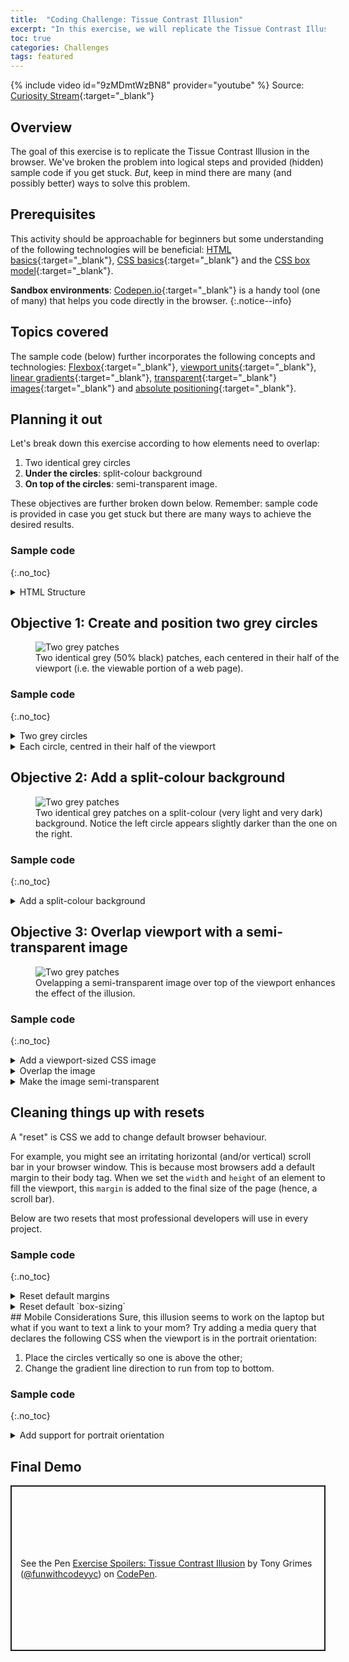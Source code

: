 ```yaml
---
title:  "Coding Challenge: Tissue Contrast Illusion"
excerpt: "In this exercise, we will replicate the Tissue Contrast Illusion by Arthur Shapiro."
toc: true
categories: Challenges
tags: featured
---
```

{% include video id="9zMDmtWzBN8" provider="youtube" %}
Source: [Curiosity Stream](https://curiositystream.com/video/1259/brightness-and-contrast){:target="_blank"}

## Overview
The goal of this exercise is to replicate the Tissue Contrast Illusion in the browser. We've broken the problem into logical steps and provided (hidden) sample code if you get stuck. *But*, keep in mind there are many (and possibly better) ways to solve this problem.

## Prerequisites
This activity should be approachable for beginners but some understanding of the following technologies will be beneficial: [HTML basics](https://developer.mozilla.org/en-US/docs/Learn/Getting_started_with_the_web/HTML_basics){:target="_blank"}, [CSS basics](https://developer.mozilla.org/en-US/docs/Learn/Getting_started_with_the_web/CSS_basics){:target="_blank"} and the [CSS box model](https://developer.mozilla.org/en-US/docs/Learn/CSS/Building_blocks/The_box_model){:target="_blank"}.

**Sandbox environments**: [Codepen.io](https://www.codepen.io){:target="_blank"} is a handy tool (one of many) that helps you code directly in the browser.
{:.notice--info}

## Topics covered
The sample code (below) further incorporates the following concepts and technologies: [Flexbox](https://css-tricks.com/snippets/css/a-guide-to-flexbox/){:target="_blank"}, [viewport units](https://www.youtube.com/watch?v=_sgF8I-Q1Gs){:target="_blank"}, [linear gradients](https://css-tricks.com/css3-gradients/){:target="_blank"}, [transparent](https://css-tricks.com/almanac/properties/o/opacity/){:target="_blank"} [images](https://www.youtube.com/watch?v=33IinMVJf-M){:target="_blank"} and [absolute positioning](https://youtu.be/P6UgYq3J3Qs){:target="_blank"}.

## Planning it out
Let's break down this exercise according to how elements need to overlap:

1. Two identical grey circles
2. **Under the circles**: split-colour background
3. **On top of the circles**: semi-transparent image.

These objectives are further broken down below. Remember: sample code is provided in case you get stuck but there are many ways to achieve the desired results.

### Sample code
{:.no_toc}

<details markdown="1">
  <summary>HTML Structure</summary>
```html
<!-- The parent-child relationship of the `container` and `item`s is crucial to how Flexbox operates later. -->
<main class="container split-bg">
  <div class="item circle"></div>
  <div class="item circle"></div>
</main>
<!-- Placed at the end so that it sits on top when positioned later. -->
<div class="image"></div>
```
</details>

## Objective 1: Create and position two grey circles
<figure style="width: 500px" class="align-center">
  <img src="{{ site.url }}{{ site.baseurl }}/assets/images/illusions/tissue-step-1.png" alt="Two grey patches">
  <figcaption>Two identical grey (50% black) patches, each centered in their half of the viewport (i.e. the viewable portion of a web page).</figcaption>
</figure> 

### Sample code
{:.no_toc}

<details markdown="1">
  <summary>Two grey circles</summary>

```css
.circle {
  /* make it square */
  width: 30vmin;
  height: 30vmin;

  /* make it visible */
  background: grey;

  /* make it circular */
  border-radius: 50%;
}
```

**Coming from print?**: Check out this excellent video by Jen Simmons: [Designing for a Viewport](https://www.youtube.com/watch?v=QY3lTBZnJmE){:target="_blank"}.
{:.notice--info}

**Pro tip**: Viewport units are amazing for global layout but try `em/rem` units for smaller page elements such as [cards](https://www.google.com/search?q=ux+card+pattern){:target="_blank"}).
{:.notice--info}

</details>
<details markdown="1">
  <summary>Each circle, centred in their half of the viewport</summary>

```css
.container {
  /* change default behaviour of `margin: auto` below */
  display: flex;

  /* explicitly set height to viewport; `margin: auto` needs room to work */
  height: 100vh;
}

.item {
  /* equally distribute extra horizontal/vertical space among flex items; block elements only do this for `margin-left` and `margin-right` */
  margin: auto;
}
```

**Getting fancy**: Check out the [Complete Guide to Flexbox](https://css-tricks.com/snippets/css/a-guide-to-flexbox/){:target="_blank"} for more ways to control your items with properties like `justify-content` and `align-items`.
{:.notice--info}

**Pro tip**: Flexbox is very handy for laying out [navigation menus](https://www.google.com/search?q=flexbox+navbar){:target="_blank"}, [hero sections](https://www.google.com/search?q=flexbox+hero+sections){:target="_blank"} and [cards](https://www.google.com/search?q=flexbox+cards){:target="_blank"}.
{:.notice--info}
</details>

## Objective 2: Add a split-colour background
<figure style="width: 500px" class="align-center">
  <img src="{{ site.url }}{{ site.baseurl }}/assets/images/illusions/tissue-step-2.png" alt="Two grey patches">
  <figcaption>Two identical grey patches on a split-colour (very light and very dark) background. Notice the left circle appears slightly darker than the one on the right.</figcaption>
</figure> 

### Sample code
{:.no_toc}

<details markdown="1">
  <summary>Add a split-colour background</summary>

```css
.split-bg {
  /* note: the final `background` declaration overrides the others,
  which are included for clarity but can safely be ignored */

  /* basic gradient; default gradient line direction: bottom to top (0deg)  */
  background: linear-gradient(white, black);

  /* change default direction: left to right (90deg) */
  background: linear-gradient(90deg, white, black);

  /* hide gradient area by adding identical colour stops */
  background: linear-gradient(90deg, white 50%, black 50%);
}
```

**Creative text effects**: [Mandy Michael](https://www.youtube.com/watch?v=lKRdfw4xcGo){:target="_blank"} uses this gradient technique in many of [her](https://codepen.io/mandymichael/pen/mNPvKo){:target="_blank"} [amazing](https://codepen.io/mandymichael/pen/MpqJMa){:target="_blank"} [designs](https://codepen.io/mandymichael/pen/peZgxW){:target="_blank"}.
{:.notice--info}
</details>

## Objective 3: Overlap viewport with a semi-transparent image
<figure style="width: 500px" class="align-center">
  <img src="{{ site.url }}{{ site.baseurl }}/assets/images/illusions/tissue-step-3.png" alt="Two grey patches">
  <figcaption>Ovelapping a semi-transparent image over top of the viewport enhances the effect of the illusion.</figcaption>
</figure> 

### Sample code
{:.no_toc}

<details markdown="1">
  <summary>Add a viewport-sized CSS image</summary>

```css
.image {
  /* explicitly set element size to viewport */
  width: 100vw;
  height: 100vh;
  
  /* add full-size, centered background image to element */
  background-image: url('https://picsum.photos/500/500');
  background-size: cover;
  background-position: center;
}
```

**Alternate Solution**: Another valid option is to use an HTML image using an `img` element with the `object-fit` property.
{:.notice--info}
</details>

<details markdown="1">
  <summary>Overlap the image</summary>

```css
.image {
  /* create a new block formatting context and enable `top` and `left` */
  position: absolute;

  /* explicitly move top-left corner of image to top-left corner of <body> */
  top: 0;
  left: 0;
}
```

**Extra Points**: Absolute positioning is the classic method. Try using a newer technique: [explicit item placement with CSS Grid](https://youtu.be/EashgVqboWo){:target="_blank"}. Each have their advantages depending on your situation.
{:.notice--info}

</details>
<details markdown="1">
  <summary>Make the image semi-transparent</summary>

```css
.image {
  /* set element opacity to 50% */
  opacity: 0.5;
}
```
**More Transparency**: `opacity` isn't the only way to create transparency in CSS. Gradients accept `transparent` as a colour keyword and you can add an alpha channel to `rgb()` or `hsl()` when defining a colour.
{:.notice--info}

</details>

## Cleaning things up with resets
A "reset" is CSS we add to change default browser behaviour. 

For example, you might see an irritating horizontal (and/or vertical) scroll bar in your browser window. This is because most browsers add a default margin to their body tag. When we set the `width` and `height` of an element to fill the viewport, this `margin` is added to the final size of the page (hence, a scroll bar).

Below are two resets that most professional developers will use in every project.

### Sample code
{:.no_toc}

<details markdown="1">
  <summary>Reset default margins</summary>

```css
body {
  /* remove pesky scroll bars */
  margin: 0;
}
```
</details>
<details markdown="1">
  <summary>Reset default `box-sizing`</summary>
```css
* {
  /* make size calculations take 'padding' and 'border' into account */
  box-sizing: border-box;
}
```
**Optional**: `box-sizing` doesn't apply to the sample code as written but elements with added `padding` and `border` might benefit from this handy reset.
{:.notice--info}
</details>
## Mobile Considerations
Sure, this illusion seems to work on the laptop but what if you want to text a link to your mom? Try adding a media query that declares the following CSS when the viewport is in the portrait orientation:

1. Place the circles vertically so one is above the other;
2. Change the gradient line direction to run from top to bottom.

### Sample code
{:.no_toc}

<details markdown="1">
  <summary>Add support for portrait orientation</summary>

```css
@media (orientation: portrait) {
  /* Apply these styles when the screen is in 'portrait' orientation */
  .container {
    /* place circles in an up/down orientation */
    flex-direction: column;
    
    /* change the direction of the split-colour background to match the new direction */
    background: linear-gradient(180deg, white 50%, black 50%);
  }
}
```
**One nail, two hammers**: Using `display: grid` instead of `flex-direction: column` produces the same results. Why? Because CSS.
{:.notice--info}
</details>

## Final Demo


<p class="codepen" data-height="265" data-theme-id="light" data-default-tab="result" data-user="funwithcodeyyc" data-slug-hash="MWKaode" style="height: 265px; box-sizing: border-box; display: flex; align-items: center; justify-content: center; border: 2px solid; margin: 1em 0; padding: 1em;" data-pen-title="Exercise Spoilers: Tissue Contrast Illusion">
  <span>See the Pen <a href="https://codepen.io/funwithcodeyyc/pen/MWKaode">
  Exercise Spoilers: Tissue Contrast Illusion</a> by Tony Grimes (<a href="https://codepen.io/funwithcodeyyc">@funwithcodeyyc</a>)
  on <a href="https://codepen.io">CodePen</a>.</span>
</p>
<script async src="https://static.codepen.io/assets/embed/ei.js"></script>